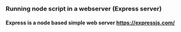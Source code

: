 ### Running node script in a webserver (Express server)
#### Express is a node based simple web server https://expressjs.com/